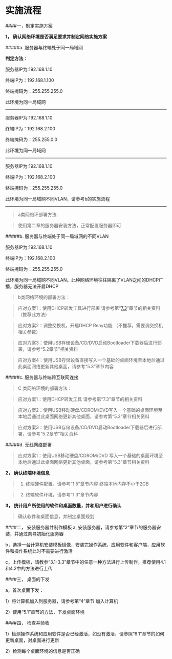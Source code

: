 # 实施流程

####一，制定实施方案

**1， 确认网络环境是否满足要求并制定网络实施方案**



#####a. 服务器与终端处于同一局域网


**判定方法：**

服务器IP为:192.168.1.10


终端IP为：192.168.1.100


终端掩码为：255.255.255.0



此环境为同一局域网

---

服务器IP为:192.168.1.10

终端IP为：192.168.2.100

终端掩码为：255.255.0.0



此环境为同一局域网

---


服务器IP为:192.168.1.10



终端IP为：192.168.2.100



终端掩码为：255.255.255.0


此环境为同一局域网不同VLAN，请参考b的实施流程


---


> a类网络环部署方法:


> 使用第二章的服务器安装方法，正常配置服务器即可




#####b. 服务器与终端处于同一局域网的不同VLAN


服务器IP为:192.168.1.10

终端IP为：192.168.2.100


终端掩码为：255.255.255.0


此环境为同一局域网不同VLAN。此种网络环境往往隔离了VLAN之间的DHCP广播，服务器无法开启DHCP

> b类网络环境的部署方法：



>应对方案1：使用DHCP转发工具进行部署  请参考第“[7.3](/kuaVLANhuanjingshi.html)”章节的相关资料 （推荐此方法）

>应对方案2：调整交换机，开启DHCP Reay功能   （不推荐，需要调交换机相关参数）

>应对方案3：使用USB存储设备/CD/DVD启动Bootloader下载器后进行部署，请参考“5.2章节”相关资料

>应对方案4：使用USB存储设备直接写入一个基础的桌面环境至本地后通过此桌面网络更新其他桌面，请参考“5.3”章节内容



#####c. 服务器与终端跨互联网连接

> C 类网络环境的部署方法：


>应对方案1：使用DHCP转发工具 请参考第“7.3”章节的相关资料

>应对方案2：使用USB移动硬盘/CDROM/DVD写入一个基础的桌面环境至本地后通过此桌面网络更新其他桌面，请参考第“5.3”章节相关资料

>应对方案3：使用USB存储设备/CD/DVD启动Bootloader下载器后进行部署，请参考“5.2章节”相关资料



#####d. 无线网络部署

>应对方案1：使用USB移动硬盘/CDROM/DVD 写入一个基础的桌面环境至本地后通过此桌面网络更新其他桌面，请参考第“5.3”章节相关资料


 
   
**2，  确认终端环境信息**

> 1. 终端硬件配置，请参考“1.5”章节内容  终端本地内存不小于2GB

> 2.  终端软件环境，请参考“1.3”章节内容


**3，  统计用户所使用的软件和桌面数量，并和用户进行确认**

> 确认软件和桌面信息，并制定桌面规划


####二， 安装服务器并制作模板
a, 安装服务器，请参考第“2”章节的服务器安装，并通过向导初始化服务器

b，选择一台计算机安装模板镜像，安装完操作系统，应用软件和客户端，应用软件和操作系统此时不需要进行激活

c，上传模板，请教参“3.1-3.3”章节中的任意一种方法进行上传制作，推荐使用4.1和4.2中的方法进行上传


####三， 桌面的下发

a，首次桌面下发：

1）将计算机加入到服务器，请参考第“4”章节 加入计算机

2）使用“5.1”章节的方法，下发桌面环境


####四， 检查并验收

1）检测操作系统和应用软件是否已经激活，如没有激活，请参照“6.1”章节的如何更新桌面，对桌面进行更新

2）检测每个桌面环境的信息是否正确










